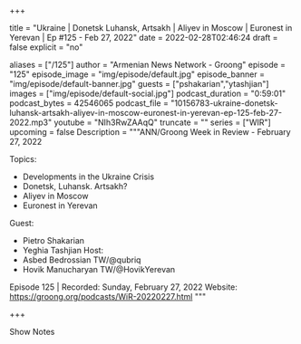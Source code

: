
+++

title = "Ukraine | Donetsk Luhansk, Artsakh | Aliyev in Moscow | Euronest in Yerevan | Ep #125 - Feb 27, 2022"
date = 2022-02-28T02:46:24
draft = false
explicit = "no"

aliases = ["/125"]
author = "Armenian News Network - Groong"
episode = "125"
episode_image = "img/episode/default.jpg"
episode_banner = "img/episode/default-banner.jpg"
guests = ["pshakarian","ytashjian"]
images = ["img/episode/default-social.jpg"]
podcast_duration = "0:59:01"
podcast_bytes = 42546065
podcast_file = "10156783-ukraine-donetsk-luhansk-artsakh-aliyev-in-moscow-euronest-in-yerevan-ep-125-feb-27-2022.mp3"
youtube = "NIh3RwZAAqQ"
truncate = ""
series = ["WIR"]
upcoming = false
Description = """ANN/Groong Week in Review - February 27, 2022

Topics:
* Developments in the Ukraine Crisis
* Donetsk, Luhansk. Artsakh?
* Aliyev in Moscow
* Euronest in Yerevan

Guest:
* Pietro Shakarian
* Yeghia Tashjian
Host:
* Asbed Bedrossian TW/@qubriq
* Hovik Manucharyan TW/@HovikYerevan


Episode 125 | Recorded: Sunday, February 27, 2022
Website: https://groong.org/podcasts/WiR-20220227.html
"""

+++

Show Notes

